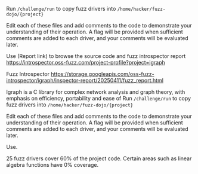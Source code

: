Run `/challenge/run` to copy fuzz drivers into `/home/hacker/fuzz-dojo/{project}`

Edit each of these files and add comments to the code to demonstrate your understanding of their operation. A flag will be provided when sufficient comments are added to each driver, and your comments will be evaluated later.

Use (Report link) to browse the source code and fuzz introspector report https://introspector.oss-fuzz.com/project-profile?project=igraph

Fuzz Introspector
https://storage.googleapis.com/oss-fuzz-introspector/igraph/inspector-report/20250411/fuzz_report.html

Igraph is a C library for complex network analysis and graph theory, with emphasis on efficiency, portability and ease of Run `/challenge/run` to copy fuzz drivers into `/home/hacker/fuzz-dojo/{project}`

Edit each of these files and add comments to the code to demonstrate your understanding of their operation. A flag will be provided when sufficient comments are added to each driver, and your comments will be evaluated later.

Use.

25 fuzz drivers cover 60% of the project code.  Certain areas such as linear algebra functions have 0% coverage.
